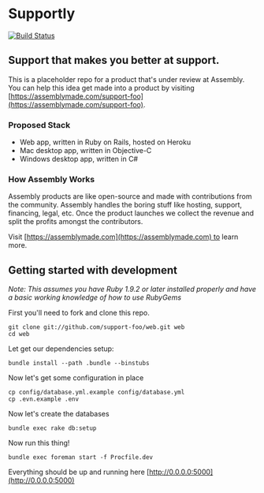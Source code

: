 # Supportly

[![Build Status](https://travis-ci.org/support-foo/web.png?branch=master)](https://travis-ci.org/support-foo/web)

## Support that makes you better at support.

This is a placeholder repo for a product that's under review at Assembly. You can help this idea get made into a product by visiting [https://assemblymade.com/support-foo](https://assemblymade.com/support-foo).

### Proposed Stack

  * Web app, written in Ruby on Rails, hosted on Heroku
  * Mac desktop app, written in Objective-C
  * Windows desktop app, written in C#

### How Assembly Works

Assembly products are like open-source and made with contributions from the community. Assembly handles the boring stuff like hosting, support, financing, legal, etc. Once the product launches we collect the revenue and split the profits amongst the contributors.

Visit [https://assemblymade.com](https://assemblymade.com) to learn more.

## Getting started with development

*Note: This assumes you have Ruby 1.9.2 or later installed properly and have a basic working knowledge of how to use RubyGems*

First you'll need to fork and clone this repo.

```
git clone git://github.com/support-foo/web.git web
cd web
```

Let get our dependencies setup:

```
bundle install --path .bundle --binstubs
```

Now let's get some configuration in place

```
cp config/database.yml.example config/database.yml
cp .evn.example .env
```

Now let's create the databases

```
bundle exec rake db:setup
```

Now run this thing!

```
bundle exec foreman start -f Procfile.dev
```

Everything should be up and running here [http://0.0.0.0:5000](http://0.0.0.0:5000)
